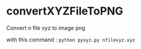 # convertXYZFileToPNG
Convert n file xyz to image png

with this command : 
````python pyxyz.py nfilexyz.xyz````
